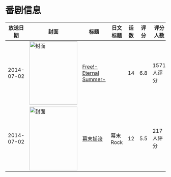 # 番剧信息

|放送日期|封面|标题|日文标题|话数|评分|评分人数|
|---|---|---|---|---|---|---|
|2014-07-02|<img src="https://lain.bgm.tv/pic/cover/c/c6/ec/95010_jE29x.jpg" alt="封面" style="width:150px;height:200px;object-fit:cover;">|[Free!-Eternal Summer-](https://bangumi.tv/subject/95010)||14|6.8|1571人评分|
|2014-07-02|<img src="https://lain.bgm.tv/pic/cover/c/de/14/99116_x7XEm.jpg" alt="封面" style="width:150px;height:200px;object-fit:cover;">|[幕末摇滚](https://bangumi.tv/subject/99116)|幕末Rock|12|5.5|217人评分|
